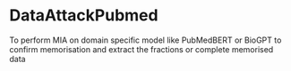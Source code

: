 # DataAttackPubmed
To perform MIA on domain specific model like PubMedBERT or BioGPT to confirm memorisation and extract the fractions or complete memorised data
